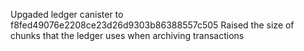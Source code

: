 Upgaded ledger canister to f8fed49076e2208ce23d26d9303b86388557c505
Raised the size of chunks that the ledger uses when archiving transactions
